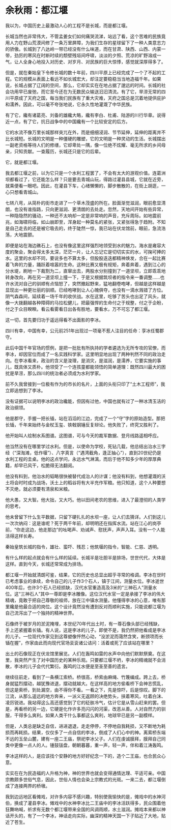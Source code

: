 # 余秋雨：都江堰

<link href="../../../css/style.css" rel="stylesheet" type="text/css" />

<div class="p">

我以为，中国历史上最激动人心的工程不是长城，而是都江堰。

长城当然也非常伟大，不管孟姜女们如何痛哭流涕，站远了看，这个苦难的民族竟用人力在野山荒漠间修了一条万里屏障，为我们生存的星球留下了一种人类意志力的骄傲。长城到了八达岭一带已经没有什么味道，而在甘肃、陕西、山西、内蒙一带，劲厉的寒风在时断时续的颓壁残垣间呼啸，淡淡的夕照、荒凉的旷野溶成一气，让人全身心地投入对历史、对岁月、对民族的巨大惊悸，感觉就深厚得多了。

但是，就在秦始皇下令修长城的数十年前，四川平原上已经完成了一个了不起的工程。它的规模从表面上看远不如长城宏大，却注定要稳稳当当地造福千年。如果说，长城占据了辽阔的空间，那么，它却实实在在地占据了邈远的时间。长城的社会功用早已废弛，而它至今还在为无数民众输送汩汩清流。有了它，旱涝无常的四川平原成了天府之国，每当我们民族有了重大灾难，天府之国总是沉着地提供庇护和濡养。因此，可以毫不夸张地说，它永久性地灌溉了中华民族。

有了它，纔有诸葛亮、刘备的雄纔大略，纔有李白、杜甫、陆游的川行华章。说得近一点，有了它，抗日战争中的中国纔有一个比较安定的后方。

它的水流不像万里长城那样突兀在外，而是细细浸润、节节延伸，延伸的距离并不比长城短。长城的文明是一种僵硬的雕塑，它的文明是一种灵动的生活。长城摆出一副老资格等待人们的修缮，它却卑处一隅，像一位绝不炫耀、毫无所求的乡间母亲，只知贡献。一查履历，长城还只是它的后辈。

它，就是都江堰。

我去都江堰之前，以为它只是一个水利工程罢了，不会有太大的游观价值。连葛洲坝都看过了，它还能怎么样？只是要去青城山玩，得路过灌县县城，它就在近旁，就乘便看一眼吧。因此，在灌县下车，心绪懒懒的，脚步散散的，在街上胡逛，一心只想看青城山。

七转八弯，从简朴的街市走进了一个草木茂盛的所在。脸面渐觉滋润，眼前愈显清朗，也没有谁指路，只向更滋润、更清朗的去处走。忽然，天地间开始有些异常，一种隐隐然的骚动，一种还不太响却一定是非常响的声音，充斥周际。如地震前兆，如海啸将临，如山崩即至，浑身起一种莫名的紧张，又紧张得急于趋附。不知是自己走去的还是被它吸去的，终于陡然一惊，我已站在伏龙馆前，眼前，急流浩荡，大地震颤。

即便是站在海边礁石上，也没有像这里这样强烈地领受到水的魅力。海水是雍容大度的聚会，聚会得太多太深，茫茫一片，让人忘记它是切切实实的水，可掬可捧的水。这里的水却不同，要说多也不算太多，但股股迭迭都精神焕发，合在一起比赛着飞奔的力量，踊跃着喧嚣的生命。这种比赛又极有规矩，奔着奔着，遇到江心的分水堤，刷地一下裁割为二，直窜出去，两股水分别撞到了一道坚坝，立即乖乖地转身改向，再在另一道坚坝上撞一下，于是又根据筑坝者的指令来一番调整……也许水流对自己的驯顺有点恼怒了，突然撤起野来，猛地翻卷咆哮，但越是这样越是显现出一种更壮丽的驯顺。已经咆哮到让人心魄俱夺，也没有一滴水溅错了方位。阴气森森间，延续着一场千年的收伏战。水在这里，吃够了苦头也出足了风头，就像一大拨翻越各种障碍的马拉松健儿，把最强悍的生命付之于规整，付之于企盼，付之于众目睽睽。看云看雾看日出各有胜地，要看水，万不可忘了都江堰。

这一切，首先要归功于遥远得看不出面影的李冰。

四川有幸，中国有幸，公元前251年出现过一项毫不惹人注目的任命：孪冰任蜀郡守。

此后中国千年官场的惯例，是把一批批有所执持的学者遴选为无所专攻的官僚，而李冰，却因官位而成了一名实践科学家。这里明显地出现了两种判然不同的政治走向。在李冰看来，政治的含义是浚理，是消灾，是滋润，是濡养，它要实施的事儿，既具体又质朴。他领受了一个连孩童都能领悟的简单道理：既然四川最大的困扰是旱涝，那么四川的统治者必须成为水利学家。

前不久我曾接到一位极有作为的市长的名片，上面的头衔只印了“土木工程师”，我立即追想到了李冰。

没有证据可以说明李冰的政治纔能，但因有过他，中国也就有过了一种冰清玉洁的政治纲领。

他是郡守，手握一把长锸，站在滔滔的江边，完成了一个“守”字的原始造型。那把长锸，千年来始终与金杖玉玺、铁戟钢锤反复辩论。他失败了，终究又胜利了。

他开始叫人绘制水系图谱。这图谱，可与今天的裁军数据、登月线路遥相呼应。

他当然没有在哪里学过水利。但是，以使命为学校，死钻几载，他总结出治水三字经（“深淘滩，低作堰”）、八字真言（“遇湾截角，逢正抽心”），直到20世纪仍是水利工程的圭桌。他的这点学问，永远水气淋漓，而后于他不知多少年的厚厚典籍，却早已风干，松脆得无法翻阅。

他没有料到，他治水的韬略很快被替代成治人的计谋；他没有料到，他想灌溉的沃土将会时时成为战场，沃土上的稻谷将有大半充作军粮。他只知道，这个人种要想不灭绝，就必须要有清泉和米粮。

他大愚，又大智。他大拙，又大巧。他以田间老农的思维，进入了最澄彻的人类学的思考。

他未曾留下什么生平数据，只留下硬扎扎的水坝一座，让人们去猜详。人们到这儿一次次纳闷：这是谁呢？死于两千年前，却明明还在指挥水流。站在江心的岗亭前，“你走这边，他走那边”的吆喝声、劝诫声、慰抚声，声声入耳。没有一个人能活得这样长寿。

秦始皇筑长城的指令，雄壮、蛮吓、残忍；他筑堰的指令，智能、仁慈、透明。

有什么样的起点就会有什么样的延续。长城半是壮胆半是排场，世世代代，大体是这样。直到今天，长城还常常成为排场。

都江堰一开始就清朗可鉴，结果，它的历史也总显出超乎寻常的格调。李冰在世时已考虑事业的承续，命令自己的儿子作3个石人，镇于江间，测量水位。李冰逝世400年后，也许3个石人已经损缺，汉代水官重造高及3米的“三神石人”测量水位。这“三神石人”其中一尊即是李冰雕像。这位汉代水官一定是承接了李冰的伟大精魂，竟敢于把自己尊敬的祖师，放在江中镇水测量。他懂得李冰的心意，唯有那里纔是他最合适的岗位。这个设计竟然没有遭到反对而顺利实施，只能说都江堰为自己流泻出了一个独持的精神世界。

石像终于被岁月的淤泥掩埋，本世纪70年代出土时，有一尊石像头部已经残缺，手上还紧握着长锸。有人说，这是李冰的儿子。即使不是，我仍然把他看成是李冰的儿子。一位现代作家见到这尊塑像怦然心动，“没淤泥而蔼然含笑，断颈项而长锸在握”，作家由此而向现代官场衮衮诸公诘问：活着或死了应该站在哪里？

出土的石像现正在伏龙馆里展览。人们在轰鸣如雷的水声中向他们默默祭奠。在这里，我突然产生了对中国历史的某种乐观。只要都江堰不坍，李冰的精魂就不会消散，李冰的儿子会代代繁衍。轰鸣的江水便是至圣至善的遗言。

继续往前走，看到了一条横江索桥。桥很高，桥索由麻绳、竹篾编成。跨上去，桥身就猛烈摆动，越犹豫进退，摆动就越大。在这样高的地方偷看桥下会神志慌乱，但这是索桥，到处漏空，由不得你不看。一看之下，先是惊吓，后是惊叹。脚下的江流，从那么遥远的地方奔来，一派义无返顾的决绝势头，挟着寒风，吐着白沫、凌厉锐进。我站得这么高还感觉到了它的砭肤冷气，估计它是从雪山赶来的罢。但是，再看桥的另一边，它硬是化作许多亮闪闪的河渠，改恶从善。人对自然力的驯服，干得多么爽利。如果人类干什么事都这么爽利，地球早已是另一副模样。

但是，人类总是缺乏自信，进进退退，走走停停，不停地自我耗损，又不断地为耗损而再耗损。结果，仅仅多了一点自信的李冰，倒成了人们心中的神。离索桥东端不远的玉垒山麓，建有一座二王庙，祭祀李冰父子。人们在虔诚膜拜，膜拜自己同类中更像一点人的人。锺鼓钹盘，朝朝暮暮，重一声，轻一声，伴和着江涛轰鸣。

李冰这样的人，是应该找个安静的地方好好纪念一下的，造个二王庙，也合民众心意。

实实在在为民造福的人升格为神，神的世界也就会变得通情达理、平适可亲。中国宗教颇多世俗气息，因此，世俗人情也会染上宗教式的光斑。一来二去，都江堰倒成了连接两界的桥墩。

我到边远地区看傩戏，对许多内容不感兴趣，特别使我愉快的是，傩戏中的水神河伯，换成了灌县李冰。傩戏中的水神李冰比二王庙中的李冰活跃得多，民众围着他狂舞吶喊，祈求有无数个都江堰带来全国的风调雨顺，水土滋润。摊戏本来都以神话开头的，有了一个李冰，神话走向实际，幽深的精神天国一下子贴近了大地，贴近了苍生。
